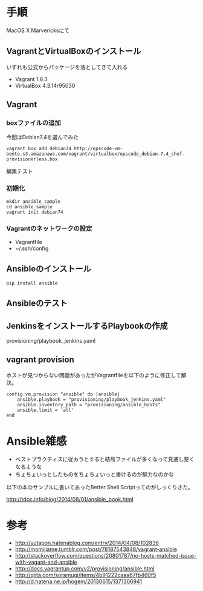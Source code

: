 # 手順

MacOS X Marvericksにて

## VagrantとVirtualBoxのインストール

いずれも公式からパッケージを落としてきて入れる

* Vagrant 1.6.3
* VirtualBox 4.3.14r95030

## Vagrant

### boxファイルの追加

今回はDebian7.4を選んでみた

    vagrant box add debian74 http://opscode-vm-bento.s3.amazonaws.com/vagrant/virtualbox/opscode_debian-7.4_chef-provisionerless.box

編集テスト

### 初期化

    mkdir ansible_sample
    cd ansible_sample
    vagrant init debian74

### Vagrantのネットワークの設定

* Vagrantfile
* ~/.ssh/config

## Ansibleのインストール

    pip install ansible

## Ansibleのテスト

## JenkinsをインストールするPlaybookの作成

provisioning/playbook_jenkins.yaml

## vagrant provision

ホストが見つからない問題があったがVagrantfileを以下のように修正して解決。

    config.vm.provision "ansible" do |ansible|
        ansible.playbook = "provisioning/playbook_jenkins.yaml"
        ansible.inventory_path = "provisioning/ansible_hosts"
        ansible.limit = 'all'
    end

# Ansible雑感

* ベストプラクティスに従おうとすると結局ファイルが多くなって見通し悪くなるような
* ちょちょいっとしたものをちょちょいっと書けるのが魅力なのかな

以下の本のサンプルに書いてあったBetter Shell Scriptってのがしっくりきた。

http://tdoc.info/blog/2014/08/01/ansible_book.html

# 参考

* http://yutapon.hatenablog.com/entry/2014/04/08/102836
* http://momijiame.tumblr.com/post/78187543848/vagrant-ansible
* http://stackoverflow.com/questions/20801787/no-hosts-matched-issue-with-vagant-and-ansible
* http://docs.vagrantup.com/v2/provisioning/ansible.html
* http://qiita.com/soramugi/items/4b91222caaa67fb460f5
* http://d.hatena.ne.jp/hogem/20130615/1371306941

